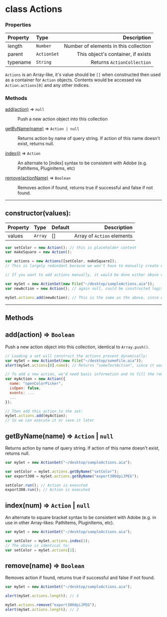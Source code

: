 # **class** Actions

### **Properties**

| Property | Type        |                           Description |
| :------- | :---------- | ------------------------------------: |
| length   | `Number`    | Number of elements in this collection |
| parent   | `ActionSet` |    This object's container, if exists |
| typename | `String`    |            Returns `ActionCollection` |

`Actions` is an Array-like, it's value should be `[]` when constructed then used as a container for `Action` objects. Contents would be accessed via `Action.actions[0]` and any other indices.

### **Methods**

<dl>
<dt><a href="#a">add(action)</a> ⇒ <code>null</code></dt>
<dd><p>Push a new action object into this collection</p>
</dd>
<dt><a href="#a">getByName(name)</a> ⇒ <code>Action | null</code></dt>
<dd><p>Returns action by name of query string. If action of this name doesn't exist, returns null.</p>
</dd>
<dt><a href="#a">index(i)</a> ⇒ <code>Action</code></dt>
<dd><p>An alternate to [index] syntax to be consistent with Adobe (e.g. PathItems, PluginItems, etc)</p>
</dd>
<dt><a href="#a">remove(actionName)</a> ⇒ <code>Boolean</code></dt>
<dd><p>Removes action if found, returns true if successful and false if not found.</p>
</dd>
</dl>

---

## constructor(values):

| Property | Type    | Default |                Description |
| :------- | :------ | :------ | -------------------------: |
| values   | `Array` | []      | Array of `Action` elements |

```js
var setColor = new Action(); // this is placeholder content
var makeSquare = new Action();

var actions = new Actions([setColor, makeSquare]);
// This is largely redundant because we won't have to manually create Actions, Events, or Parameters when feeding .aia rawtext in.

// If you want to add actions manually, it would be done either above or below this:

var mySet = new ActionSet(new File("~/desktop/sampleActions.aia"));
var newAction = new Action(); // again null, could be constructed legitimately

mySet.actions.add(newAction); // This is the same as the above, since Action.actions will be generated automatically when creating a set.
```

---

## **Methods**

## **add**(action) => `Boolean`

Push a new action object into this collection, identical to `Array.push()`.

```js
// Loading a set will construct the actions present dynamically:
var mySet = new ActionSet(new File("~/desktop/someFile.aia"));
alert(mySet.actions[0].name); // Returns "someTestAction", since it was constructed by the set

// To add a new action, we'd need basic information and to fill the remainder with defaults:
var myAction = new Action({
  name: "openColorPicker",
  isOpen: false,
  events: ...
  ...
});

// Then add this action to the set:
mySet.actions.add(myAction);
// So we can execute it or save it later
```

## **getByName**(name) => `Action` | `null`

Returns action by name of query string. If action of this name doesn't exist, returns null.

```js
var mySet = new ActionSet("~/desktop/sampleActions.aia");

var setColor = mySet.actions.getByName("setColor");
var export300 = mySet.actions.getByName("export300dpiJPEG");

setColor.run(); // Action is executed
export300.run(); // Action is executed
```

## **index**(num) => `Action` | `null`

An alternate to square bracket syntax to be consistent with Adobe (e.g. in use in other Array-likes: PathItems, PluginItems, etc).

```js
var mySet = new ActionSet("~/desktop/sampleActions.aia");

var setColor = mySet.actions.index(1);
// The above is identical to:
var setColor = mySet.actions[1];
```

## **remove**(name) => `Boolean`

Removes action if found, returns true if successful and false if not found.

```js
var mySet = new ActionSet("~/desktop/sampleActions.aia");

alert(mySet.actions.length); // 3

mySet.actions.remove("export300dpiJPEG");
alert(mySet.actions.length); // 2
```
